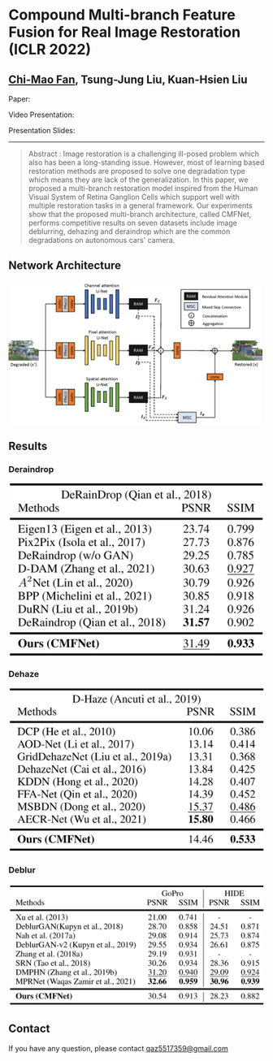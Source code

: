 # Compound Multi-branch Feature Fusion for Real Image Restoration (ICLR 2022)  
## [Chi-Mao Fan](https://github.com/FanChiMao), Tsung-Jung Liu, Kuan-Hsien Liu  

Paper:  

Video Presentation:  

Presentation Slides:  

***
> Abstract : Image restoration is a challenging ill-posed problem which also has been a long-standing issue. 
> However, most of learning based restoration methods are proposed to solve one degradation type which means they are lack of the generalization.
> In this paper, we proposed a multi-branch restoration model inspired from the Human Visual System of Retina Ganglion Cells which support well with multiple restoration tasks in a general framework.
>  Our experiments show that the proposed multi-branch architecture, called CMFNet, performs competitive results on seven datasets include image deblurring, dehazing and deraindrop which are the common degradations on autonomous cars' camera.

## Network Architecture  
<img src = "./figures/CMFNet.png" width="500">  

## Results

### Deraindrop  
<p align="center"> <img src = "./figures/deraindrop_table.png" width="500"> </p>

### Dehaze  
<p align="center"> <img src = "./figures/dehaze_table.png" width="500"> </p>

### Deblur  
<p align="center"> <img src = "./figures/deblur_table.png" width="500"> </p>

## Contact
If you have any question, please contact qaz5517359@gmail.com  
